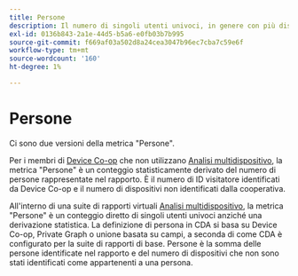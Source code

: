 ```yaml
---
title: Persone
description: Il numero di singoli utenti univoci, in genere con più dispositivi.
exl-id: 0136b843-2a1e-44d5-b5a6-e0fb03b7b995
source-git-commit: f669af03a502d8a24cea3047b96ec7cba7c59e6f
workflow-type: tm+mt
source-wordcount: '160'
ht-degree: 1%

---
```


# Persone

Ci sono due versioni della metrica &quot;Persone&quot;.

Per i membri di [Device Co-op](https://experienceleague.adobe.com/docs/device-co-op/using/data/people.html) che non utilizzano [Analisi multidispositivo](../cda/overview.md), la metrica &quot;Persone&quot; è un conteggio statisticamente derivato del numero di persone rappresentate nel rapporto. È il numero di ID visitatore identificati da Device Co-op e il numero di dispositivi non identificati dalla cooperativa.

All&#39;interno di una suite di rapporti virtuali [Analisi multidispositivo](../cda/overview.md), la metrica &quot;Persone&quot; è un conteggio diretto di singoli utenti univoci anziché una derivazione statistica. La definizione di persona in CDA si basa su Device Co-op, Private Graph o unione basata su campi, a seconda di come CDA è configurato per la suite di rapporti di base. Persone è la somma delle persone identificate nel rapporto e del numero di dispositivi che non sono stati identificati come appartenenti a una persona.
